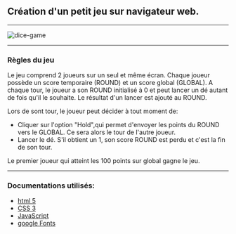 
## Création d'un petit jeu sur navigateur web.

---

![dice-game](https://user-images.githubusercontent.com/44428775/111074974-ed630980-84e5-11eb-8253-fa3f90d9e88c.gif)

---

### Règles du jeu
Le jeu comprend 2 joueurs sur un seul et même écran.
Chaque joueur possède un score temporaire (ROUND) et un score global (GLOBAL).
A chaque tour, le joueur a son ROUND initialisé à 0 et peut lancer un dé autant de fois qu'il le souhaite. Le résultat d'un lancer est ajouté au ROUND.

Lors de sont tour, le joueur peut décider à tout moment de: 
- Cliquer sur l'option "Hold",qui permet d'envoyer les points du ROUND vers le GLOBAL. Ce sera alors le tour de l'autre joueur.
- Lancer le dé. S'il obtient un 1, son score ROUND est perdu et c'est la fin de son tour.

Le premier joueur qui atteint les 100 points sur global gagne le jeu.

---

### Documentations utilisés: 

- [html 5](https://developer.mozilla.org/fr/docs/Web/HTML)
- [CSS 3](https://developer.mozilla.org/fr/docs/Web/CSS)
- [JavaScript](https://developer.mozilla.org/fr/docs/Web/JavaScript)
- [google Fonts](https://fonts.google.com/?query=lato)